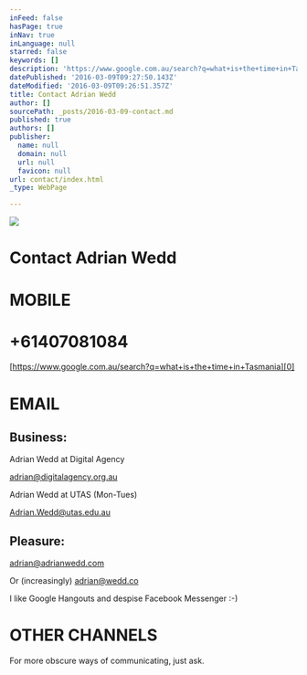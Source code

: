 ```yaml
---
inFeed: false
hasPage: true
inNav: true
inLanguage: null
starred: false
keywords: []
description: 'https://www.google.com.au/search?q=what+is+the+time+in+Tasmania'
datePublished: '2016-03-09T09:27:50.143Z'
dateModified: '2016-03-09T09:26:51.357Z'
title: Contact Adrian Wedd
author: []
sourcePath: _posts/2016-03-09-contact.md
published: true
authors: []
publisher:
  name: null
  domain: null
  url: null
  favicon: null
url: contact/index.html
_type: WebPage

---
```

![](https://the-grid-user-content.s3-us-west-2.amazonaws.com/01f55c7f-b455-4452-91a9-ed59c63ad897.jpg)

# Contact Adrian Wedd

# MOBILE

# +61407081084 

[https://www.google.com.au/search?q=what+is+the+time+in+Tasmania][0]

# EMAIL

## Business:

Adrian Wedd  at Digital Agency 

adrian@digitalagency.org.au

Adrian Wedd at UTAS (Mon-Tues)

Adrian.Wedd@utas.edu.au

## Pleasure:

adrian@adrianwedd.com

Or (increasingly) adrian@wedd.co

I like Google Hangouts and despise Facebook Messenger :-)

# OTHER CHANNELS

For more obscure ways of communicating, just ask.

[0]: https://www.google.com.au/search?q=what+is+the+time+in+Tasmania